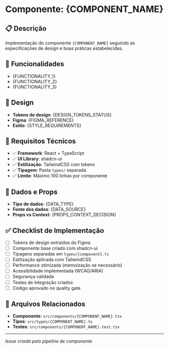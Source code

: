 # Componente: {COMPONENT_NAME}

## 📋 Descrição
Implementação do componente `{COMPONENT_NAME}` seguindo as especificações de design e boas práticas estabelecidas.

## 🎯 Funcionalidades
- {FUNCTIONALITY_1}
- {FUNCTIONALITY_2}
- {FUNCTIONALITY_3}

## 🎨 Design
- **Tokens de design**: {DESIGN_TOKENS_STATUS}
- **Figma**: {FIGMA_REFERENCE}
- **Estilo**: {STYLE_REQUIREMENTS}

## 🔧 Requisitos Técnicos
- ✅ **Framework**: React + TypeScript
- ✅ **UI Library**: shadcn-ui
- ✅ **Estilização**: TailwindCSS com tokens
- ✅ **Tipagem**: Pasta `types/` separada
- ✅ **Limite**: Máximo 100 linhas por componente

## 📝 Dados e Props
- **Tipo de dados**: {DATA_TYPE}
- **Fonte dos dados**: {DATA_SOURCE}
- **Props vs Context**: {PROPS_CONTEXT_DECISION}

## ✅ Checklist de Implementação
- [ ] Tokens de design extraídos do Figma
- [ ] Componente base criado com shadcn-ui
- [ ] Tipagens separadas em `types/{component}.ts`
- [ ] Estilização aplicada com TailwindCSS
- [ ] Performance otimizada (memoização se necessário)
- [ ] Acessibilidade implementada (WCAG/ARIA)
- [ ] Segurança validada
- [ ] Testes de integração criados
- [ ] Código aprovado no quality gate

## 🔗 Arquivos Relacionados
- **Componente**: `src/components/{COMPONENT_NAME}.tsx`
- **Tipos**: `src/types/{COMPONENT_NAME}.ts`
- **Testes**: `src/components/{COMPONENT_NAME}.test.tsx`

---
*Issue criada pelo pipeline de componente*